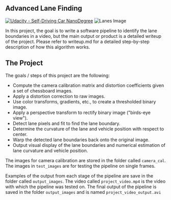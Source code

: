 ## Advanced Lane Finding
[![Udacity - Self-Driving Car NanoDegree](https://s3.amazonaws.com/udacity-sdc/github/shield-carnd.svg)](http://www.udacity.com/drive)
![Lanes Image](./output_images/test2_result.jpg)

In this project, the goal is to write a software pipeline to identify the lane boundaries in a video, but the main output or product is a detailed writeup of the project.  Please refer to writeup.md for a detailed step-by-step description of how this algorithm works.

The Project
---

The goals / steps of this project are the following:

* Compute the camera calibration matrix and distortion coefficients given a set of chessboard images.
* Apply a distortion correction to raw images.
* Use color transforms, gradients, etc., to create a thresholded binary image.
* Apply a perspective transform to rectify binary image ("birds-eye view").
* Detect lane pixels and fit to find the lane boundary.
* Determine the curvature of the lane and vehicle position with respect to center.
* Warp the detected lane boundaries back onto the original image.
* Output visual display of the lane boundaries and numerical estimation of lane curvature and vehicle position.

The images for camera calibration are stored in the folder called `camera_cal`.  The images in `test_images` are for testing the pipeline on single frames.  

Examples of the output from each stage of the pipeline are save in the folder called `output_images`. The video called `project_video.mp4` is the video with which the pipeline was tested on. The final output of the pipeline is saved in the folder `output_images` and is named `project_video_output.avi`
